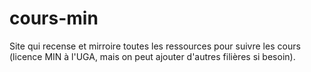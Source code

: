 # cours-min

Site qui recense et mirroire toutes les ressources pour suivre les cours (licence MIN à l'UGA, mais on peut ajouter d'autres filières si besoin).
